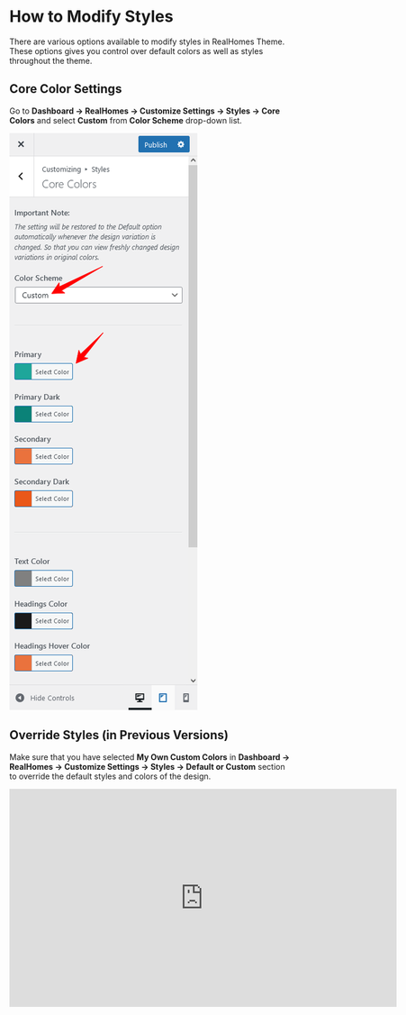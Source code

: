 # How to Modify Styles

There are various options available to modify styles in RealHomes Theme. These options gives you control over default colors as well as styles throughout the theme.

## Core Color Settings

Go to **Dashboard → RealHomes → Customize Settings → Styles → Core Colors** and select **Custom** from **Color Scheme** drop-down list.

![RealHomes Documentation](images/customize-theme/core-colors-custom.png) 

## Override Styles (in Previous Versions)

Make sure that you have selected **My Own Custom Colors** in **Dashboard → RealHomes → Customize Settings → Styles → Default or Custom** section to override the default styles and colors of the design.

<iframe width="688" height="387" src="https://www.youtube.com/embed/qjAgcc2R09k" frameborder="0" allow="accelerometer; autoplay; encrypted-media; gyroscope; picture-in-picture" allowfullscreen></iframe>